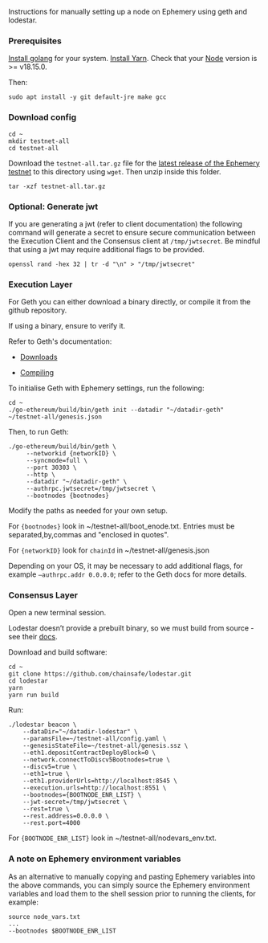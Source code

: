 Instructions for manually setting up a node on Ephemery using geth and lodestar.

### Prerequisites

[Install golang](https://go.dev/doc/install) for your system.
[Install Yarn](https://classic.yarnpkg.com/lang/en/docs/install/).
Check that your [Node](https://nodejs.org/) version is >= v18.15.0.

Then:
```
sudo apt install -y git default-jre make gcc
```

### Download config

```
cd ~
mkdir testnet-all
cd testnet-all
```

Download the `testnet-all.tar.gz` file for the [latest release of the Ephemery testnet](https://github.com/ephemery-testnet/ephemery-genesis/releases) to this directory using `wget`. Then unzip inside this folder.
```
tar -xzf testnet-all.tar.gz
```

### Optional: Generate jwt
If you are generating a jwt (refer to client documentation) the following command will generate a secret to ensure secure communication between the Execution Client and the Consensus client at `/tmp/jwtsecret`. Be mindful that using a jwt may require additional flags to be provided.


```
openssl rand -hex 32 | tr -d "\n" > "/tmp/jwtsecret"
```

### Execution Layer

For Geth you can either download a binary directly, or compile it from the github repository.

If using a binary, ensure to verify it.

Refer to Geth's documentation:

- [Downloads](https://geth.ethereum.org/downloads)

- [Compiling](https://github.com/ethereum/go-ethereum)

To initialise Geth with Ephemery settings, run the following:
```
cd ~
./go-ethereum/build/bin/geth init --datadir "~/datadir-geth" ~/testnet-all/genesis.json
```

Then, to run Geth:
```
./go-ethereum/build/bin/geth \
     --networkid {networkID} \
     --syncmode=full \
     --port 30303 \
     --http \
     --datadir "~/datadir-geth" \
     --authrpc.jwtsecret=/tmp/jwtsecret \
     --bootnodes {bootnodes}
```

Modify the paths as needed for your own setup.

For `{bootnodes}` look in ~/testnet-all/boot_enode.txt. Entries must be separated,by,commas and "enclosed in quotes".

For `{networkID}` look for `chainId` in ~/testnet-all/genesis.json

Depending on your OS, it may be necessary to add additional flags, for example `—authrpc.addr 0.0.0.0`; refer to the Geth docs for more details.

### Consensus Layer

Open a new terminal session.

Lodestar doesn’t provide a prebuilt binary, so we must build from source - see their [docs](https://chainsafe.github.io/lodestar/install/source/).  

Download and build software:
```
cd ~
git clone https://github.com/chainsafe/lodestar.git
cd lodestar
yarn
yarn run build
```
Run:
```
./lodestar beacon \
    --dataDir="~/datadir-lodestar" \
    --paramsFile=~/testnet-all/config.yaml \
    --genesisStateFile=~/testnet-all/genesis.ssz \
    --eth1.depositContractDeployBlock=0 \
    --network.connectToDiscv5Bootnodes=true \
    --discv5=true \
    --eth1=true \
    --eth1.providerUrls=http://localhost:8545 \
    --execution.urls=http://localhost:8551 \
    --bootnodes={BOOTNODE_ENR_LIST} \
    --jwt-secret=/tmp/jwtsecret \
    --rest=true \
    --rest.address=0.0.0.0 \
    --rest.port=4000
```

For `{BOOTNODE_ENR_LIST}` look in ~/testnet-all/nodevars_env.txt.

### A note on Ephemery environment variables

As an alternative to manually copying and pasting Ephemery variables into the above commands, you can simply source the Ephemery environment variables and load them to the shell session prior to running the clients, for example:

```
source node_vars.txt 
...
--bootnodes $BOOTNODE_ENR_LIST
```
